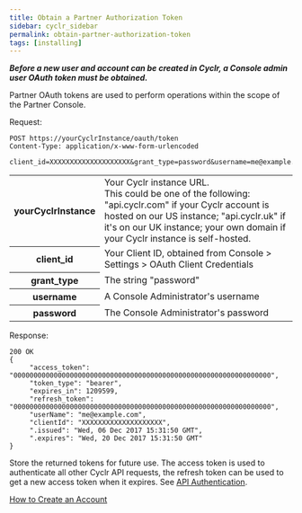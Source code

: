 ```yaml
---
title: Obtain a Partner Authorization Token
sidebar: cyclr_sidebar
permalink: obtain-partner-authorization-token
tags: [installing]
---
```


_**Before a new user and account can be created in Cyclr, a Console admin user OAuth token must be obtained.**_

Partner OAuth tokens are used to perform operations within the scope of the Partner Console.

Request:

    POST https://yourCyclrInstance/oauth/token
    Content-Type: application/x-www-form-urlencoded
    
    client_id=XXXXXXXXXXXXXXXXXXXX&grant_type=password&username=me@example.com&password=myPassword

<table>
  <tr>
    <th>yourCyclrInstance</th>
    <td>Your Cyclr instance URL.<br />This could be one of the following: "api.cyclr.com" if your Cyclr account is hosted on our US instance; "api.cyclr.uk" if it's on our UK instance; your own domain if your Cyclr instance is self-hosted.</td>
  </tr>    
  <tr>
    <th>client_id</th>
    <td>Your Client ID, obtained from Console > Settings > OAuth Client Credentials</td>
  </tr>
  <tr>
    <th>grant_type</th>
    <td>The string "password"</td>
  </tr>
  <tr>
    <th>username</th>
    <td>A Console Administrator's username</td>
  </tr>
  <tr>
    <th>password</th>
    <td>The Console Administrator's password</td>
  </tr>
</table>

Response:

    200 OK
    {
         "access_token": "0000000000000000000000000000000000000000000000000000000000000000",
         "token_type": "bearer",
         "expires_in": 1209599,
         "refresh_token": "0000000000000000000000000000000000000000000000000000000000000000",
         "userName": "me@example.com",
         "clientId": "XXXXXXXXXXXXXXXXXXXX",
         ".issued": "Wed, 06 Dec 2017 15:31:50 GMT",
         ".expires": "Wed, 20 Dec 2017 15:31:50 GMT"
    }

Store the returned tokens for future use. The access token is used to authenticate all other Cyclr API requests, the refresh token can be used to get a new access token when it expires. See [API Authentication](../embedding/api-authentication).

[How to Create an Account](./create-account)
